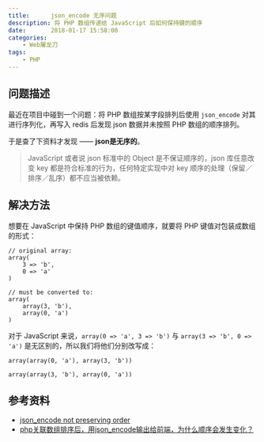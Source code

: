 ```yaml
---
title:      json_encode 无序问题
description: 将 PHP 数组传递给 JavaScript 后如何保持键的顺序
date:       2018-01-17 15:58:00
categories:
    - Web屠龙刀
tags:
    - PHP
---
```


## 问题描述

最近在项目中碰到一个问题：将 PHP 数组按某字段排列后使用 `json_encode` 对其进行序列化，再写入 redis 后发现 json 数据并未按照 PHP 数组的顺序排列。

于是查了下资料才发现 —— **json是无序的**。

> JavaScript 或者说 json 标准中的 Object 是不保证顺序的，json 库任意改变 key 都是符合标准的行为，任何特定实现中对 key 顺序的处理（保留／排序／乱序）都不应当被依赖。

## 解决方法

想要在 JavaScript 中保持 PHP 数组的键值顺序，就要将 PHP 键值对包装成数组的形式：

```
// original array:
array(
    3 => 'b',
    0 => 'a'
)

// must be converted to:
array(
    array(3, 'b'),
    array(0, 'a')
)
```

对于 JavaScript 来说，`array(0 => 'a', 3 => 'b')` 与 `array(3 => 'b', 0 => 'a')` 是无区别的，所以我们将他们分别改写成：

```
array(array(0, 'a'), array(3, 'b'))
```

```
array(array(3, 'b'), array(0, 'a'))
```

## 参考资料

- [json_encode not preserving order](https://stackoverflow.com/questions/20912492/json-encode-not-preserving-order)
- [php关联数组排序后，用json_encode输出给前端，为什么顺序会发生变化？](https://segmentfault.com/q/1010000007450464)


